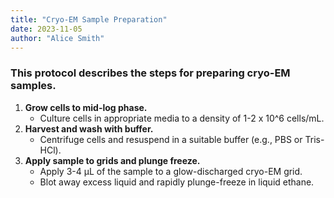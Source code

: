 ```yaml
---
title: "Cryo-EM Sample Preparation"
date: 2023-11-05
author: "Alice Smith"
---
```


### This protocol describes the steps for preparing cryo-EM samples.

1.  **Grow cells to mid-log phase.**
    - Culture cells in appropriate media to a density of 1-2 x 10^6 cells/mL.
2.  **Harvest and wash with buffer.**
    - Centrifuge cells and resuspend in a suitable buffer (e.g., PBS or Tris-HCl).
3.  **Apply sample to grids and plunge freeze.**
    - Apply 3-4 µL of the sample to a glow-discharged cryo-EM grid.
    - Blot away excess liquid and rapidly plunge-freeze in liquid ethane.
